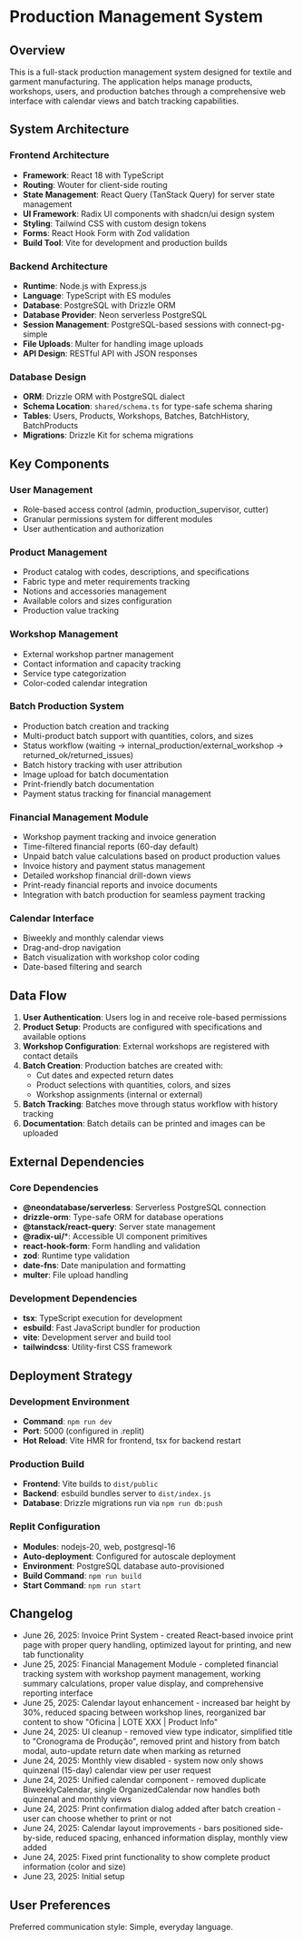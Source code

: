 # Production Management System

## Overview

This is a full-stack production management system designed for textile and garment manufacturing. The application helps manage products, workshops, users, and production batches through a comprehensive web interface with calendar views and batch tracking capabilities.

## System Architecture

### Frontend Architecture
- **Framework**: React 18 with TypeScript
- **Routing**: Wouter for client-side routing
- **State Management**: React Query (TanStack Query) for server state management
- **UI Framework**: Radix UI components with shadcn/ui design system
- **Styling**: Tailwind CSS with custom design tokens
- **Forms**: React Hook Form with Zod validation
- **Build Tool**: Vite for development and production builds

### Backend Architecture
- **Runtime**: Node.js with Express.js
- **Language**: TypeScript with ES modules
- **Database**: PostgreSQL with Drizzle ORM
- **Database Provider**: Neon serverless PostgreSQL
- **Session Management**: PostgreSQL-based sessions with connect-pg-simple
- **File Uploads**: Multer for handling image uploads
- **API Design**: RESTful API with JSON responses

### Database Design
- **ORM**: Drizzle ORM with PostgreSQL dialect
- **Schema Location**: `shared/schema.ts` for type-safe schema sharing
- **Tables**: Users, Products, Workshops, Batches, BatchHistory, BatchProducts
- **Migrations**: Drizzle Kit for schema migrations

## Key Components

### User Management
- Role-based access control (admin, production_supervisor, cutter)
- Granular permissions system for different modules
- User authentication and authorization

### Product Management
- Product catalog with codes, descriptions, and specifications
- Fabric type and meter requirements tracking
- Notions and accessories management
- Available colors and sizes configuration
- Production value tracking

### Workshop Management
- External workshop partner management
- Contact information and capacity tracking
- Service type categorization
- Color-coded calendar integration

### Batch Production System
- Production batch creation and tracking
- Multi-product batch support with quantities, colors, and sizes
- Status workflow (waiting → internal_production/external_workshop → returned_ok/returned_issues)
- Batch history tracking with user attribution
- Image upload for batch documentation
- Print-friendly batch documentation
- Payment status tracking for financial management

### Financial Management Module
- Workshop payment tracking and invoice generation
- Time-filtered financial reports (60-day default)
- Unpaid batch value calculations based on product production values
- Invoice history and payment status management
- Detailed workshop financial drill-down views
- Print-ready financial reports and invoice documents
- Integration with batch production for seamless payment tracking

### Calendar Interface
- Biweekly and monthly calendar views
- Drag-and-drop navigation
- Batch visualization with workshop color coding
- Date-based filtering and search

## Data Flow

1. **User Authentication**: Users log in and receive role-based permissions
2. **Product Setup**: Products are configured with specifications and available options
3. **Workshop Configuration**: External workshops are registered with contact details
4. **Batch Creation**: Production batches are created with:
   - Cut dates and expected return dates
   - Product selections with quantities, colors, and sizes
   - Workshop assignments (internal or external)
5. **Batch Tracking**: Batches move through status workflow with history tracking
6. **Documentation**: Batch details can be printed and images can be uploaded

## External Dependencies

### Core Dependencies
- **@neondatabase/serverless**: Serverless PostgreSQL connection
- **drizzle-orm**: Type-safe ORM for database operations
- **@tanstack/react-query**: Server state management
- **@radix-ui/***: Accessible UI component primitives
- **react-hook-form**: Form handling and validation
- **zod**: Runtime type validation
- **date-fns**: Date manipulation and formatting
- **multer**: File upload handling

### Development Dependencies
- **tsx**: TypeScript execution for development
- **esbuild**: Fast JavaScript bundler for production
- **vite**: Development server and build tool
- **tailwindcss**: Utility-first CSS framework

## Deployment Strategy

### Development Environment
- **Command**: `npm run dev`
- **Port**: 5000 (configured in .replit)
- **Hot Reload**: Vite HMR for frontend, tsx for backend restart

### Production Build
- **Frontend**: Vite builds to `dist/public`
- **Backend**: esbuild bundles server to `dist/index.js`
- **Database**: Drizzle migrations run via `npm run db:push`

### Replit Configuration
- **Modules**: nodejs-20, web, postgresql-16
- **Auto-deployment**: Configured for autoscale deployment
- **Environment**: PostgreSQL database auto-provisioned
- **Build Command**: `npm run build`
- **Start Command**: `npm run start`

## Changelog
- June 26, 2025: Invoice Print System - created React-based invoice print page with proper query handling, optimized layout for printing, and new tab functionality
- June 25, 2025: Financial Management Module - completed financial tracking system with workshop payment management, working summary calculations, proper value display, and comprehensive reporting interface
- June 25, 2025: Calendar layout enhancement - increased bar height by 30%, reduced spacing between workshop lines, reorganized bar content to show "Oficina | LOTE XXX | Product Info"
- June 24, 2025: UI cleanup - removed view type indicator, simplified title to "Cronograma de Produção", removed print and history from batch modal, auto-update return date when marking as returned
- June 24, 2025: Monthly view disabled - system now only shows quinzenal (15-day) calendar view per user request
- June 24, 2025: Unified calendar component - removed duplicate BiweeklyCalendar, single OrganizedCalendar now handles both quinzenal and monthly views
- June 24, 2025: Print confirmation dialog added after batch creation - user can choose whether to print or not
- June 24, 2025: Calendar layout improvements - bars positioned side-by-side, reduced spacing, enhanced information display, monthly view added
- June 24, 2025: Fixed print functionality to show complete product information (color and size)
- June 23, 2025: Initial setup

## User Preferences

Preferred communication style: Simple, everyday language.